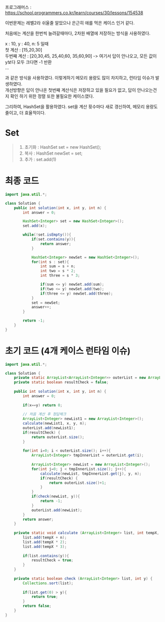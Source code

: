 프로그래머스 : https://school.programmers.co.kr/learn/courses/30/lessons/154538

이번문제는 레벨2라 쉬울줄 알았으나 은근히 애를 먹은 케이스 인거 같다. <br>

처음에는 계산을 한번씩 늘려갈때마다, 2차원 배열에 저장하는 방식을 사용하였다. <br>

x : 10, y : 40, n: 5 일때 <br>
첫 계산 : [15,20,30] <br>
두번째 계산 : [20,30,45, 25,40,60, 35,60,90] -> 여기서 답이 안나오고, 모든 값이 y보다 모두 크다면 -1 반환 <br>
... <br>

과 같은 방식을 사용하였다. 이렇게하기 메모리 용량도 많이 차지하고, 런타임 이슈가 발생하였다. <br>
개선방향은 답이 안나온 첫번째 계산식은 저장하고 있을 필요가 없고, 답이 안나오는건지 확인 하기 위한 정렬 또한 불필요한 케이스였다. <br>

그리하여, HashSet을 활용하였다. set을 계산 횟수마다 새로 갱신하여, 메모리 용량도 줄이고, 더 효율적이다.<br>

# Set
> 1. 초기화 : HashSet<Integer> set = new HashSet<Integer>();
> 2. 복사 : HashSet<Integer> newSet = set; 
> 3. 추가 : set.add(1)  

# 최종 코드
```java
import java.util.*;

class Solution {
    public int solution(int x, int y, int n) {
        int answer = 0;

        HashSet<Integer> set = new HashSet<Integer>();
        set.add(x);

        while(!set.isEmpty()){
            if(set.contains(y)){
                return answer;
            }

            HashSet<Integer> newSet = new HashSet<Integer>();
            for(int s : set){
                int sum = s + n;
                int two = s * 2;
                int three = s * 3;

                if(sum <= y) newSet.add(sum);
                if(two <= y) newSet.add(two);
                if(three <= y) newSet.add(three);
            }
            set = newSet;
            answer++;
        }

        return -1;
    }
}
```
                             
# 초기 코드 (4개 케이스 런타임 이슈)
```java
import java.util.*;

class Solution {
    private static ArrayList<ArrayList<Integer>> outerList = new ArrayList<ArrayList<Integer>>();
    private static boolean resultCheck = false;
    
    public int solution(int x, int y, int n) {
        int answer = 0;
        
        if(x==y) return 0;
        
        // 처음 계산 후 정답체크
        ArrayList<Integer> newList1 = new ArrayList<Integer>();
        calculate(newList1, x, y, n);
        outerList.add(newList1);
        if(resultCheck) {
            return outerList.size();
        }
        
        for(int i=0; i < outerList.size(); i++){
            ArrayList<Integer> tmpInnerList = outerList.get(i);
            
            ArrayList<Integer> newList = new ArrayList<Integer>();
            for(int j=0; j < tmpInnerList.size(); j++){
                calculate(newList, tmpInnerList.get(j), y, n);
                if(resultCheck) {
                    return outerList.size()+1;
                }
            }
            if(check(newList, y)){
                return -1;
            }
            outerList.add(newList);
        }
        return answer;
    }
    
    private static void calculate (ArrayList<Integer> list, int tempX, int y, int n) {    
        list.add(tempX + n);
        list.add(tempX * 2);
        list.add(tempX * 3);
        
        if(list.contains(y)){
            resultCheck = true;
        }
    }
    
    private static boolean check (ArrayList<Integer> list, int y) {
        Collections.sort(list);
        
        if(list.get(0) > y){
            return true;
        }
        return false;
    }
}                             
```
